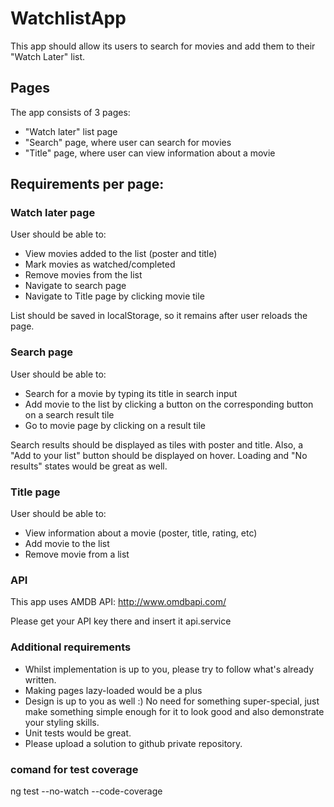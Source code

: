 # WatchlistApp

This app should allow its users to search for movies and add them to their "Watch Later" list.

## Pages

The app consists of 3 pages:

- "Watch later" list page
- "Search" page, where user can search for movies
- "Title" page, where user can view information about a movie

## Requirements per page:

### Watch later page

User should be able to:

- View movies added to the list (poster and title)
- Mark movies as watched/completed
- Remove movies from the list
- Navigate to search page
- Navigate to Title page by clicking movie tile

List should be saved in localStorage, so it remains after user reloads the page.

### Search page

User should be able to:

- Search for a movie by typing its title in search input
- Add movie to the list by clicking a button on the corresponding button on a search result tile
- Go to movie page by clicking on a result tile

Search results should be displayed as tiles with poster and title. Also, a "Add to your list" button should be displayed on hover. Loading and "No results" states would be great as well.

### Title page

User should be able to:

- View information about a movie (poster, title, rating, etc)
- Add movie to the list
- Remove movie from a list


### API
This app uses AMDB API: http://www.omdbapi.com/

Please get your API key there and insert it api.service


### Additional requirements

- Whilst implementation is up to you, please try to follow what's already written.
- Making pages lazy-loaded would be a plus
- Design is up to you as well :) No need for something super-special, just make something simple enough for it to look good and also demonstrate your styling skills.
- Unit tests would be great.
- Please upload a solution to github private repository.

### comand for test coverage

ng test --no-watch --code-coverage
